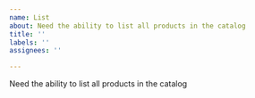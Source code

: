 ```yaml
---
name: List
about: Need the ability to list all products in the catalog
title: ''
labels: ''
assignees: ''

---
```


Need the ability to list all products in the catalog
